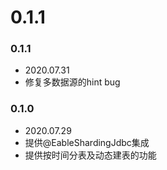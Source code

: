 # 0.1.1

### 0.1.1
- 2020.07.31
- 修复多数据源的hint bug

### 0.1.0
- 2020.07.29
- 提供@EableShardingJdbc集成
- 提供按时间分表及动态建表的功能